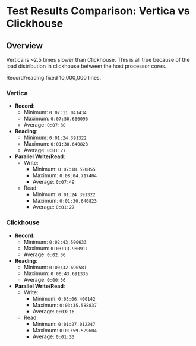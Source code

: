 # Test Results Comparison: Vertica vs Clickhouse

## Overview
Vertica is ~2.5 times slower than Clickhouse. This is all true because of the load distribution in clickhouse between the host processor cores.

Record/reading fixed 10,000,000 lines.

### Vertica
- **Record**:
  - Minimum: `0:07:11.041434`
  - Maximum: `0:07:50.666096`
  - Average: `0:07:30`
- **Reading**:
  - Minimum: `0:01:24.391322`
  - Maximum: `0:01:30.640823`
  - Average: `0:01:27`
- **Parallel Write/Read**:
  - Write:
    - Minimum: `0:07:18.520855`
    - Maximum: `0:08:04.717404`
    - Average: `0:07:49`
  - Read:
    - Minimum: `0:01:24.391322`
    - Maximum: `0:01:30.640823`
    - Average: `0:01:27`

### Clickhouse
- **Record**:
  - Minimum: `0:02:43.500633`
  - Maximum: `0:03:13.980911`
  - Average: `0:02:56`
- **Reading**:
  - Minimum: `0:00:32.690581`
  - Maximum: `0:00:43.691335`
  - Average: `0:00:36`
- **Parallel Write/Read**:
  - Write:
    - Minimum: `0:03:06.400142`
    - Maximum: `0:03:35.588837`
    - Average: `0:03:16`
  - Read:
    - Minimum: `0:01:27.012247`
    - Maximum: `0:01:59.529604`
    - Average: `0:01:33`
